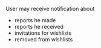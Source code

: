 
User may receive notification about
- reports he made
- reports he received
- invitations for wishlists
- removed from wishlists